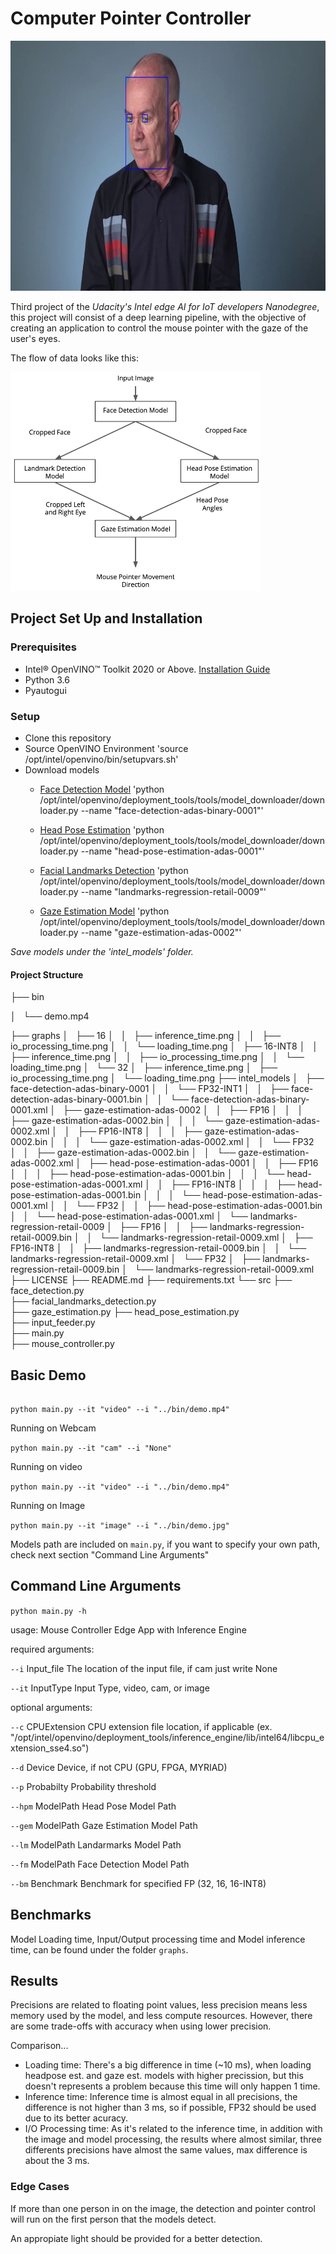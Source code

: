 # Computer Pointer Controller

<img src="https://github.com/yesusbc/Computer-Pointer-Controller-Edge-AI/blob/master/images/computerpointer.jpg" alt="ComputerPointer" width="800" height="400">

Third project of the *Udacity's Intel edge AI for IoT developers Nanodegree*, this project will consist of a deep learning pipeline, with the objective of creating an application to control the mouse pointer with the gaze of the user's eyes.

The flow of data looks like this:

<img src="https://github.com/yesusbc/Computer-Pointer-Controller-Edge-AI/blob/master/images/pipeline.png" alt="Pipeline" width="400" height="350">

## Project Set Up and Installation
### Prerequisites
* Intel® OpenVINO™ Toolkit 2020 or Above. [Installation Guide](https://docs.openvinotoolkit.org/latest/_docs_install_guides_installing_openvino_linux.html)
* Python 3.6
* Pyautogui


### Setup
* Clone this repository
* Source OpenVINO Environment 'source /opt/intel/openvino/bin/setupvars.sh'
* Download models
  * [Face Detection Model](https://docs.openvinotoolkit.org/latest/_models_intel_face_detection_adas_binary_0001_description_face_detection_adas_binary_0001.html)
'python /opt/intel/openvino/deployment_tools/tools/model_downloader/downloader.py --name "face-detection-adas-binary-0001"'

  * [Head Pose Estimation](https://docs.openvinotoolkit.org/latest/_models_intel_head_pose_estimation_adas_0001_description_head_pose_estimation_adas_0001.html)
'python /opt/intel/openvino/deployment_tools/tools/model_downloader/downloader.py --name "head-pose-estimation-adas-0001"'

  * [Facial Landmarks Detection](https://docs.openvinotoolkit.org/latest/_models_intel_landmarks_regression_retail_0009_description_landmarks_regression_retail_0009.html)
'python /opt/intel/openvino/deployment_tools/tools/model_downloader/downloader.py --name "landmarks-regression-retail-0009"'

  * [Gaze Estimation Model](https://docs.openvinotoolkit.org/latest/_models_intel_landmarks_regression_retail_0009_description_landmarks_regression_retail_0009.html)
'python /opt/intel/openvino/deployment_tools/tools/model_downloader/downloader.py --name "gaze-estimation-adas-0002"'

*Save models under the 'intel_models' folder.*

#### Project Structure

├── bin

│   └── demo.mp4

├── graphs
│   ├── 16
│   │   ├── inference_time.png
│   │   ├── io_processing_time.png
│   │   └── loading_time.png
│   ├── 16-INT8
│   │   ├── inference_time.png
│   │   ├── io_processing_time.png
│   │   └── loading_time.png
│   └── 32
│       ├── inference_time.png
│       ├── io_processing_time.png
│       └── loading_time.png
├── intel_models
│   ├── face-detection-adas-binary-0001
│   │   └── FP32-INT1
│   │       ├── face-detection-adas-binary-0001.bin
│   │       └── face-detection-adas-binary-0001.xml
│   ├── gaze-estimation-adas-0002
│   │   ├── FP16
│   │   │   ├── gaze-estimation-adas-0002.bin
│   │   │   └── gaze-estimation-adas-0002.xml
│   │   ├── FP16-INT8
│   │   │   ├── gaze-estimation-adas-0002.bin
│   │   │   └── gaze-estimation-adas-0002.xml
│   │   └── FP32
│   │       ├── gaze-estimation-adas-0002.bin
│   │       └── gaze-estimation-adas-0002.xml
│   ├── head-pose-estimation-adas-0001
│   │   ├── FP16
│   │   │   ├── head-pose-estimation-adas-0001.bin
│   │   │   └── head-pose-estimation-adas-0001.xml
│   │   ├── FP16-INT8
│   │   │   ├── head-pose-estimation-adas-0001.bin
│   │   │   └── head-pose-estimation-adas-0001.xml
│   │   └── FP32
│   │       ├── head-pose-estimation-adas-0001.bin
│   │       └── head-pose-estimation-adas-0001.xml
│   └── landmarks-regression-retail-0009
│       ├── FP16
│       │   ├── landmarks-regression-retail-0009.bin
│       │   └── landmarks-regression-retail-0009.xml
│       ├── FP16-INT8
│       │   ├── landmarks-regression-retail-0009.bin
│       │   └── landmarks-regression-retail-0009.xml
│       └── FP32
│           ├── landmarks-regression-retail-0009.bin
│           └── landmarks-regression-retail-0009.xml
├── LICENSE
├── README.md
├── requirements.txt
└── src
    ├── face_detection.py   
    ├── facial_landmarks_detection.py  
    ├── gaze_estimation.py
    ├── head_pose_estimation.py    
    ├── input_feeder.py    
    ├── main.py    
    ├── mouse_controller.py
    
## Basic Demo
```cd ComputerPointerController/src

python main.py --it "video" --i "../bin/demo.mp4"
```


Running on Webcam

`python main.py --it "cam" --i "None"`


Running on video

`python main.py --it "video" --i "../bin/demo.mp4"`


Running on Image

`python main.py --it "image" --i "../bin/demo.jpg"`


Models path are included on `main.py`, if you want to specify your own path, check next section "Command Line Arguments"


## Command Line Arguments
`python main.py -h`

usage: Mouse Controller Edge App with Inference Engine

required arguments:

  `--i` Input_file    The location of the input file, if cam just write None
  
  `--it` InputType  Input Type, video, cam, or image

optional arguments:

  `--c` CPUExtension    CPU extension file location, if applicable (ex. "/opt/intel/openvino/deployment_tools/inference_engine/lib/intel64/libcpu_extension_sse4.so")
  
  `--d` Device    Device, if not CPU (GPU, FPGA, MYRIAD)
  
  `--p` Probabilty    Probability threshold
  
  `--hpm` ModelPath Head Pose Model Path
  
  `--gem` ModelPath Gaze Estimation Model Path
  
  `--lm` ModelPath Landarmarks Model Path
  
  `--fm` ModelPath Face Detection Model Path
  
  `--bm` Benchmark Benchmark for specified FP (32, 16, 16-INT8)


## Benchmarks
Model Loading time, Input/Output processing time and Model inference time, can be found under the folder `graphs`.

## Results
Precisions are related to floating point values, less precision means less memory used by the model, and less compute resources. However, there are some trade-offs with accuracy when using lower precision.

Comparison...
* Loading time: There's a big difference in time (~10 ms), when loading headpose est. and gaze est. models with higher precission, but this doesn't represents a problem because this time will only happen 1 time.
* Inference time: Inference time is almost equal in all precisions, the difference is not higher than 3 ms, so if possible, FP32 should be used due to its better acuracy.
* I/O Processing time: As it's related to the inference time, in addition with the image and model processing, the results where almost similar, three differents precisions have almost the same values, max difference is about the 3 ms.


### Edge Cases

If more than one person in on the image, the detection and pointer control will run on the first person that the models detect.

An appropiate light should be provided for a better detection.
